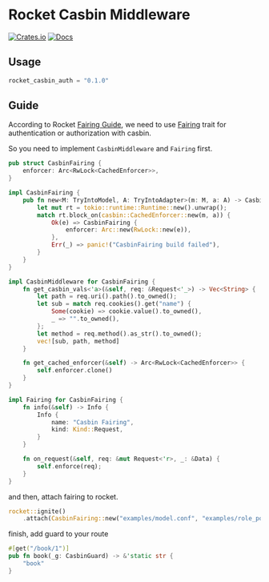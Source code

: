 # Rocket Casbin Middleware

[![Crates.io](https://meritbadge.herokuapp.com/rocket-casbin-auth)](https://crates.io/crates/rocket-casbin-auth)
[![Docs](https://docs.rs/rocket-casbin-auth/badge.svg)](https://docs.rs/rocket-casbin-auth)

## Usage

```rust
rocket_casbin_auth = "0.1.0"
```

## Guide

According to Rocket [Fairing Guide](https://rocket.rs/v0.4/guide/fairings/), we need to use [Fairing](https://api.rocket.rs/v0.4/rocket/fairing/trait.Fairing.html) trait for authentication or authorization with casbin. 

So you need to implement `CasbinMiddleware` and `Fairing` first.
```rust
pub struct CasbinFairing {
    enforcer: Arc<RwLock<CachedEnforcer>>,
}

impl CasbinFairing {
    pub fn new<M: TryIntoModel, A: TryIntoAdapter>(m: M, a: A) -> CasbinFairing {
        let mut rt = tokio::runtime::Runtime::new().unwrap();
        match rt.block_on(casbin::CachedEnforcer::new(m, a)) {
            Ok(e) => CasbinFairing {
                enforcer: Arc::new(RwLock::new(e)),
            },
            Err(_) => panic!("CasbinFairing build failed"),
        }
    }
}

impl CasbinMiddleware for CasbinFairing {
    fn get_casbin_vals<'a>(&self, req: &Request<'_>) -> Vec<String> {
        let path = req.uri().path().to_owned();
        let sub = match req.cookies().get("name") {
            Some(cookie) => cookie.value().to_owned(),
            _ => "".to_owned(),
        };
        let method = req.method().as_str().to_owned();
        vec![sub, path, method]
    }

    fn get_cached_enforcer(&self) -> Arc<RwLock<CachedEnforcer>> {
        self.enforcer.clone()
    }
}

impl Fairing for CasbinFairing {
    fn info(&self) -> Info {
        Info {
            name: "Casbin Fairing",
            kind: Kind::Request,
        }
    }

    fn on_request(&self, req: &mut Request<'r>, _: &Data) {
        self.enforce(req);
    }
}
```

and then, attach fairing to rocket.

```rust
rocket::ignite()
    .attach(CasbinFairing::new("examples/model.conf", "examples/role_policy.csv"))
```

finish, add guard to your route

```rust
#[get("/book/1")]
pub fn book(_g: CasbinGuard) -> &'static str {
    "book"
}
```